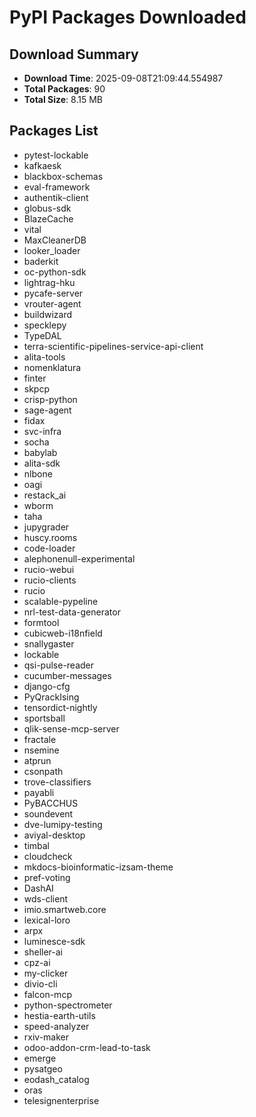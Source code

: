 # PyPI Packages Downloaded

## Download Summary
- **Download Time**: 2025-09-08T21:09:44.554987
- **Total Packages**: 90
- **Total Size**: 8.15 MB

## Packages List
- pytest-lockable
- kafkaesk
- blackbox-schemas
- eval-framework
- authentik-client
- globus-sdk
- BlazeCache
- vital
- MaxCleanerDB
- looker_loader
- baderkit
- oc-python-sdk
- lightrag-hku
- pycafe-server
- vrouter-agent
- buildwizard
- specklepy
- TypeDAL
- terra-scientific-pipelines-service-api-client
- alita-tools
- nomenklatura
- finter
- skpcp
- crisp-python
- sage-agent
- fidax
- svc-infra
- socha
- babylab
- alita-sdk
- nlbone
- oagi
- restack_ai
- wborm
- taha
- jupygrader
- huscy.rooms
- code-loader
- alephonenull-experimental
- rucio-webui
- rucio-clients
- rucio
- scalable-pypeline
- nrl-test-data-generator
- formtool
- cubicweb-i18nfield
- snallygaster
- lockable
- qsi-pulse-reader
- cucumber-messages
- django-cfg
- PyQrackIsing
- tensordict-nightly
- sportsball
- qlik-sense-mcp-server
- fractale
- nsemine
- atprun
- csonpath
- trove-classifiers
- payabli
- PyBACCHUS
- soundevent
- dve-lumipy-testing
- aviyal-desktop
- timbal
- cloudcheck
- mkdocs-bioinformatic-izsam-theme
- pref-voting
- DashAI
- wds-client
- imio.smartweb.core
- lexical-loro
- arpx
- luminesce-sdk
- sheller-ai
- cpz-ai
- my-clicker
- divio-cli
- falcon-mcp
- python-spectrometer
- hestia-earth-utils
- speed-analyzer
- rxiv-maker
- odoo-addon-crm-lead-to-task
- emerge
- pysatgeo
- eodash_catalog
- oras
- telesignenterprise
